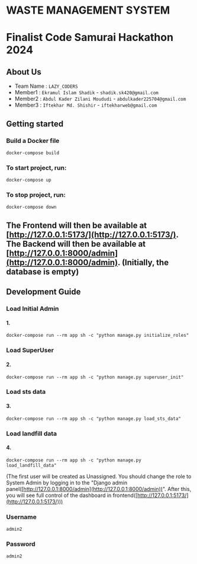 # WASTE MANAGEMENT SYSTEM
# Finalist Code Samurai Hackathon 2024

## About Us
- Team Name : `LAZY_CODERS`
- Member1 : `Ekramul Islam Shadik` - `shadik.sk420@gmail.com`
- Member2 :  `Abdul Kader Zilani Moududi` - `abdulkader225704@gmail.com`
- Member3 : `Iftekhar Md. Shishir` - `iftekharweb@gmail.com`

## Getting started

### Build a Docker file
```
docker-compose build
```




### To start project, run:
```
docker-compose up
```

### To stop project, run:
```
docker-compose down
```

The Frontend will then be available at [http://127.0.0.1:5173/](http://127.0.0.1:5173/).
The Backend will then be available at [http://127.0.0.1:8000/admin](http://127.0.0.1:8000/admin).
(Initially, the database is empty)
---

## Development Guide

### Load Initial Admin
#### 1.
```
docker-compose run --rm app sh -c "python manage.py initialize_roles"
```
### Load SuperUser
#### 2.
```
docker-compose run --rm app sh -c "python manage.py superuser_init"
```
### Load sts data
#### 3.
```
docker-compose run --rm app sh -c "python manage.py load_sts_data"
```
### Load landfill data
#### 4.
```
docker-compose run --rm app sh -c "python manage.py load_landfill_data"
```
(The first user will be created as Unassigned. You should change the role to System Admin by logging in to the "Django admin panel([http://127.0.0.1:8000/admin](http://127.0.0.1:8000/admin))". After this, you will see full control of the dashboard in frontend([http://127.0.0.1:5173/](http://127.0.0.1:5173/)))

### Username
```
admin2

```
### Password
```
admin2

```

